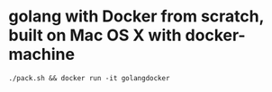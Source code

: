 # golang with Docker from scratch, built on Mac OS X with docker-machine

```
./pack.sh && docker run -it golangdocker
```
